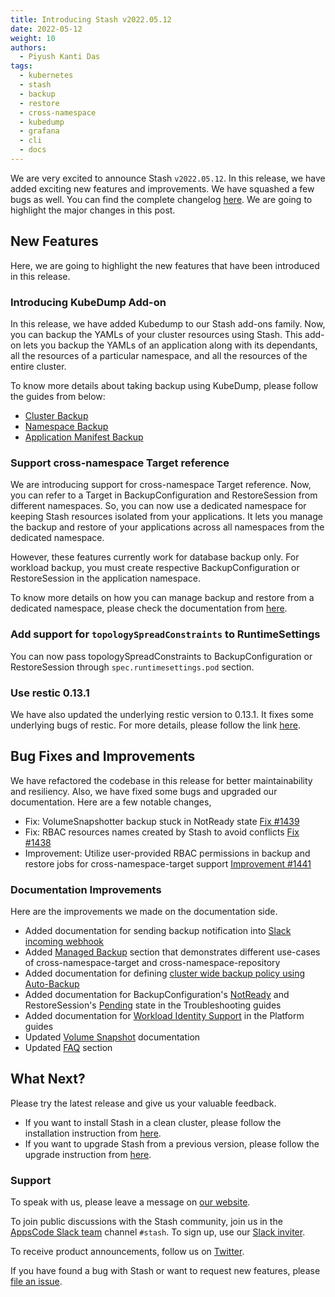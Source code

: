 ```yaml
---
title: Introducing Stash v2022.05.12
date: 2022-05-12
weight: 10
authors:
  - Piyush Kanti Das
tags:
  - kubernetes
  - stash
  - backup
  - restore
  - cross-namespace
  - kubedump
  - grafana
  - cli
  - docs
---
```


We are very excited to announce Stash `v2022.05.12`.  In this release, we have added exciting new features and improvements. We have squashed a few bugs as well. You can find the complete changelog [here](https://github.com/stashed/CHANGELOG/blob/master/releases/v2022.05.12/README.md). We are going to highlight the major changes in this post.

## New Features

Here, we are going to highlight the new features that have been introduced in this release.

### Introducing KubeDump Add-on

In this release, we have added Kubedump to our Stash add-ons family. Now, you can backup the YAMLs of your cluster resources using Stash. This add-on lets you backup the YAMLs of an application along with its dependants, all the resources of a particular namespace, and all the resources of the entire cluster.

To know more details about taking backup using KubeDump, please follow the guides from below:
- [Cluster Backup](https://stash.run/docs/latest/addons/kubedump/cluster/)
- [Namespace Backup](https://stash.run/docs/latest/addons/kubedump/namespace/)
- [Application Manifest Backup](https://stash.run/docs/v2022.05.12/addons/kubedump/application/)

### Support cross-namespace Target reference

We are introducing support for cross-namespace Target reference. Now, you can refer to a Target in BackupConfiguration and RestoreSession from different namespaces. So, you can now use a dedicated namespace for keeping Stash resources isolated from your applications. It lets you manage the backup and restore of your applications across all namespaces from the dedicated namespace.

However, these features currently work for database backup only. For workload backup, you must create respective BackupConfiguration or RestoreSession in the application namespace.

To know more details on how you can manage backup and restore from a dedicated namespace, please check the documentation from [here](https://stash.run/docs/latest/guides/managed-backup/dedicated-backup-namespace/). 

### Add support for `topologySpreadConstraints` to RuntimeSettings

You can now pass topologySpreadConstraints to BackupConfiguration or RestoreSession through `spec.runtimesettings.pod` section.

### Use restic 0.13.1

We have also updated the underlying restic version to 0.13.1. It fixes some underlying bugs of restic. For more details, please follow the link [here](https://github.com/restic/restic/releases/tag/v0.13.1).

## Bug Fixes and Improvements

We have refactored the codebase in this release for better maintainability and resiliency. Also, we have fixed some bugs and upgraded our documentation. Here are a few notable changes,

- Fix: VolumeSnapshotter backup stuck in NotReady state [Fix #1439](https://github.com/stashed/stash/pull/1439)
- Fix: RBAC resources names created by Stash to avoid conflicts [Fix #1438](https://github.com/stashed/stash/pull/1437)
- Improvement: Utilize user-provided RBAC permissions in backup and restore jobs for cross-namespace-target support [Improvement #1441](https://github.com/stashed/stash/pull/1441)

### Documentation Improvements

Here are the improvements we made on the documentation side.
- Added documentation for sending backup notification into [Slack incoming webhook](https://stash.run/docs/latest/guides/hooks/slack-notification/)
- Added [Managed Backup](https://stash.run/docs/latest/guides/managed-backup/dedicated-backup-namespace/) section that demonstrates different use-cases of cross-namespace-target and cross-namespace-repository
- Added documentation for defining [cluster wide backup policy using Auto-Backup](https://stash.run/docs/latest/guides/managed-backup/dedicated-backup-namespace-auto-backup/)
- Added documentation for BackupConfiguration's [NotReady](https://stash.run/docs/latest/guides/troubleshooting/how-to-troubleshoot/#backupconfiguration-notready) and RestoreSession's [Pending](https://stash.run/docs/latest/guides/troubleshooting/how-to-troubleshoot/#restore-pending) state in the Troubleshooting guides
- Added documentation for [Workload Identity Support](https://stash.run/docs/latest/guides/platforms/gke/) in the Platform guides
- Updated [Volume Snapshot](https://stash.run/docs/latest/guides/volumesnapshot/overview/) documentation
- Updated [FAQ](https://stash.run/docs/latest/faq/) section

## What Next?

Please try the latest release and give us your valuable feedback.

- If you want to install Stash in a clean cluster, please follow the installation instruction from [here](https://stash.run/docs/v2022.05.12/setup/).
- If you want to upgrade Stash from a previous version, please follow the upgrade instruction from [here](https://stash.run/docs/v2022.05.12/setup/upgrade/).

### Support

To speak with us, please leave a message on [our website](https://appscode.com/contact/).

To join public discussions with the Stash community, join us in the [AppsCode Slack team](https://appscode.slack.com/messages/C8NCX6N23/details/) channel `#stash`. To sign up, use our [Slack inviter](https://slack.appscode.com/).

To receive product announcements, follow us on [Twitter](https://twitter.com/KubeStash).

If you have found a bug with Stash or want to request new features, please [file an issue](https://github.com/stashed/project/issues/new).
